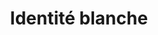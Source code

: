 ---
title: "Identité blanche"
slug: "identite-blanche"
definition: |
  Sentiment subjectif d’appartenance au groupe racial blanc, mobilisé comme cadre d’interprétation du monde social et politique. Elle se manifeste par la perception d’un sort commun, d’intérêts partagés et d’une solidarité entre Blancs. Elle peut être activée par la perception d’une menace envers le statut collectif du groupe, sans nécessairement impliquer un racisme explicite. (White Identity Politics, Jardina, Chapitre 1)
  


  Attachement subjectif et émotionnel au groupe racial blanc, qui oriente les préférences politiques non pas en fonction de principes universels, mais selon l’impact perçu sur le groupe blanc. Cet attachement fonctionne comme une grille de lecture du monde social et politique. (White Identity Politics, Jardina, Chapitre 6)
historicalContext: |
  Longtemps restée invisible du fait de l’hégémonie blanche, cette identité a été ignorée par les sciences sociales. Elle se manifeste aujourd’hui dans un contexte de diversification démographique rapide (notamment post-1965) et de perte projetée du statut de majorité blanche d’ici 2043. Jardina en fait un objet politique distinct du racisme classique, appelant à sa théorisation spécifique. (White Identity Politics, Jardina, Chapitre 1)



  L’idée d’une conscience raciale blanche a longtemps été ignorée ou disqualifiée dans la recherche. Jardina démontre qu’à l’ère post-Obama et dans le sillage de la mobilisation pro-Trump, l’identité blanche devient une variable politique autonome, mesurable empiriquement et distincte du racisme explicite. (White Identity Politics, Jardina, Chapitre 6)
books:
  - white-identity-politics
---